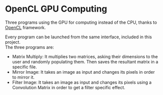 # OpenCL GPU Computing

Three programs using the GPU for computing instead of the CPU, thanks to [OpenCL](https://www.khronos.org/opencl/) framework.  
  
Every program can be launched from the same interface, included in this project.  
The three programs are:  
* Matrix Multiply: It multiplies two matrices, asking their dimensions to the user and randomly populating them. Then saves the resultant matrix in a specific file.
* Mirror Image: It takes an image as input and changes its pixels in order to mirror it.
* Filter Image: It takes an image as input and changes its pixels using a Convolution Matrix in order to get a filter specific effect.
